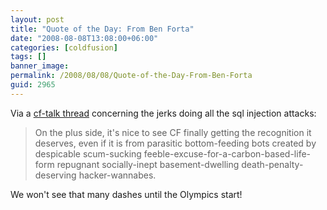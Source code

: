 ```yaml
---
layout: post
title: "Quote of the Day: From Ben Forta"
date: "2008-08-08T13:08:00+06:00"
categories: [coldfusion]
tags: []
banner_image: 
permalink: /2008/08/08/Quote-of-the-Day-From-Ben-Forta
guid: 2965
---
```


Via a <a href="http://www.houseoffusion.com/groups/CF-Talk/message.cfm/messageid:310529">cf-talk thread</a> concerning the jerks doing all the sql injection attacks:

<blockquote>
<p>
On the plus side, it's nice to see CF finally getting the recognition it deserves, even if it is from parasitic bottom-feeding bots created by despicable scum-sucking feeble-excuse-for-a-carbon-based-life-form repugnant socially-inept basement-dwelling death-penalty-deserving hacker-wannabes.
</p>
</blockquote>

We won't see that many dashes until the Olympics start!